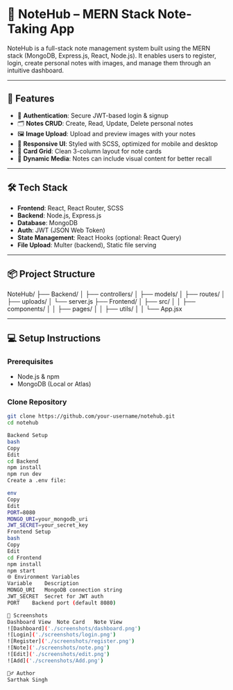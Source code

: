 # 📝 NoteHub – MERN Stack Note-Taking App

NoteHub is a full-stack note management system built using the MERN stack (MongoDB, Express.js, React, Node.js). It enables users to register, login, create personal notes with images, and manage them through an intuitive dashboard.

---

## 🚀 Features

- 🔐 **Authentication**: Secure JWT-based login & signup
- 🗂️ **Notes CRUD**: Create, Read, Update, Delete personal notes
- 🖼️ **Image Upload**: Upload and preview images with your notes
- 📱 **Responsive UI**: Styled with SCSS, optimized for mobile and desktop
- 📄 **Card Grid**: Clean 3-column layout for note cards
- 📸 **Dynamic Media**: Notes can include visual content for better recall

---

## 🛠️ Tech Stack

- **Frontend**: React, React Router, SCSS
- **Backend**: Node.js, Express.js
- **Database**: MongoDB
- **Auth**: JWT (JSON Web Token)
- **State Management**: React Hooks (optional: React Query)
- **File Upload**: Multer (backend), Static file serving

---

## 📦 Project Structure

NoteHub/
├── Backend/
│ ├── controllers/
│ ├── models/
│ ├── routes/
│ ├── uploads/
│ └── server.js
├── Frontend/
│ ├── src/
│ │ ├── components/
│ │ ├── pages/
│ │ ├── utils/
│ │ └── App.jsx


---

## 💻 Setup Instructions

### Prerequisites

- Node.js & npm
- MongoDB (Local or Atlas)

### Clone Repository

```bash
git clone https://github.com/your-username/notehub.git
cd notehub

Backend Setup
bash
Copy
Edit
cd Backend
npm install
npm run dev
Create a .env file:

env
Copy
Edit
PORT=8080
MONGO_URI=your_mongodb_uri
JWT_SECRET=your_secret_key
Frontend Setup
bash
Copy
Edit
cd Frontend
npm install
npm start
🌐 Environment Variables
Variable	Description
MONGO_URI	MongoDB connection string
JWT_SECRET	Secret for JWT auth
PORT	Backend port (default 8080)

📸 Screenshots
Dashboard View	Note Card	Note View
![Dashboard]('./screenshots/dashboard.png')
![Login]('./screenshots/login.png')
![Register]('./screenshots/register.png')
![Note]('./screenshots/note.png')
![Edit]('./screenshots/edit.png')
![Add]('./screenshots/Add.png')

🙋‍♂️ Author
Sarthak Singh


